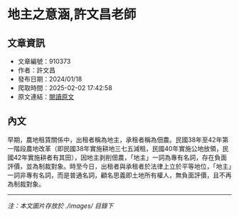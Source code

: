 # 地主之意涵,許文昌老師

## 文章資訊
- 文章編號：910373
- 作者：許文昌
- 發布日期：2024/01/18
- 爬取時間：2025-02-02 17:42:58
- 原文連結：[閱讀原文](https://real-estate.get.com.tw/Columns/detail.aspx?no=910373)

## 內文
早期，農地租賃關係中，出租者稱為地主，承租者稱為佃農。民國38年至42年第一階段農地改革（即民國38年實施耕地三七五減租，民國40年實施公地放領，民國42年實施耕者有其田），因地主剥削佃農，「地主」一詞為專有名詞，存在負面評價，並為制裁對象。時至今日，出租者與承租者於法律上立於平等地位，「地主」一詞非專有名詞，而是普通名詞，顧名思義即土地所有權人，無負面評價，且不再為制裁對象。

---
*注：本文圖片存放於 ./images/ 目錄下*
